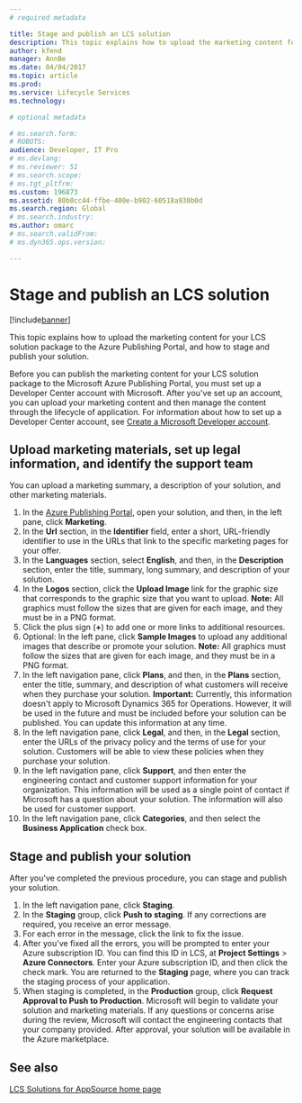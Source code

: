 ```yaml
---
# required metadata

title: Stage and publish an LCS solution
description: This topic explains how to upload the marketing content for your LCS solution package to the Azure Publishing Portal, and how to stage and publish your solution.
author: kfend
manager: AnnBe
ms.date: 04/04/2017
ms.topic: article
ms.prod: 
ms.service: Lifecycle Services
ms.technology: 

# optional metadata

# ms.search.form: 
# ROBOTS: 
audience: Developer, IT Pro
# ms.devlang: 
# ms.reviewer: 51
# ms.search.scope: 
# ms.tgt_pltfrm: 
ms.custom: 196873
ms.assetid: 80b0cc44-ffbe-400e-b902-60518a930b0d
ms.search.region: Global
# ms.search.industry: 
ms.author: omarc
# ms.search.validFrom: 
# ms.dyn365.ops.version: 

---
```


# Stage and publish an LCS solution

[!include[banner](../includes/banner.md)]


This topic explains how to upload the marketing content for your LCS solution package to the Azure Publishing Portal, and how to stage and publish your solution.

Before you can publish the marketing content for your LCS solution package to the Microsoft Azure Publishing Portal, you must set up a Developer Center account with Microsoft. After you've set up an account, you can upload your marketing content and then manage the content through the lifecycle of application. For information about how to set up a Developer Center account, see [Create a Microsoft Developer account](https://azure.microsoft.com/en-us/documentation/articles/marketplace-publishing-accounts-creation-registration/).

## Upload marketing materials, set up legal information, and identify the support team
You can upload a marketing summary, a description of your solution, and other marketing materials.

1.  In the [Azure Publishing Portal](https://publish.windowsazure.com/workspace/), open your solution, and then, in the left pane, click **Marketing**.
2.  In the **Url** section, in the **Identifier** field, enter a short, URL-friendly identifier to use in the URLs that link to the specific marketing pages for your offer.
3.  In the **Languages** section, select **English**, and then, in the **Description** section, enter the title, summary, long summary, and description of your solution.
4.  In the **Logos** section, click the **Upload Image** link for the graphic size that corresponds to the graphic size that you want to upload. **Note:** All graphics must follow the sizes that are given for each image, and they must be in a PNG format.
5.  Click the plus sign (**+**) to add one or more links to additional resources.
6.  Optional: In the left pane, click **Sample Images** to upload any additional images that describe or promote your solution. **Note:** All graphics must follow the sizes that are given for each image, and they must be in a PNG format.
7.  In the left navigation pane, click **Plans**, and then, in the **Plans** section, enter the title, summary, and description of what customers will receive when they purchase your solution. **Important:** Currently, this information doesn't apply to Microsoft Dynamics 365 for Operations. However, it will be used in the future and must be included before your solution can be published. You can update this information at any time.
8.  In the left navigation pane, click **Legal**, and then, in the **Legal** section, enter the URLs of the privacy policy and the terms of use for your solution. Customers will be able to view these policies when they purchase your solution.
9.  In the left navigation pane, click **Support**, and then enter the engineering contact and customer support information for your organization. This information will be used as a single point of contact if Microsoft has a question about your solution. The information will also be used for customer support.
10. In the left navigation pane, click **Categories**, and then select the **Business Application** check box.

## Stage and publish your solution
After you've completed the previous procedure, you can stage and publish your solution.

1.  In the left navigation pane, click **Staging**.
2.  In the **Staging** group, click **Push to staging**. If any corrections are required, you receive an error message.
3.  For each error in the message, click the link to fix the issue.
4.  After you've fixed all the errors, you will be prompted to enter your Azure subscription ID. You can find this ID in LCS, at **Project Settings** &gt; **Azure Connectors**. Enter your Azure subscription ID, and then click the check mark. You are returned to the **Staging** page, where you can track the staging process of your application.
5.  When staging is completed, in the **Production** group, click **Request Approval to Push to Production**. Microsoft will begin to validate your solution and marketing materials. If any questions or concerns arise during the review, Microsoft will contact the engineering contacts that your company provided. After approval, your solution will be available in the Azure marketplace.


See also
--------

[LCS Solutions for AppSource home page](lcs-solutions-app-source.md)




